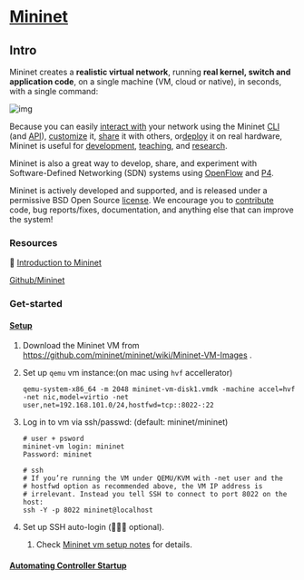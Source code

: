 # [Mininet](http://mininet.org)

## Intro

Mininet creates a **realistic virtual network**, running **real kernel, switch and application code**, on a single machine (VM, cloud or native), in seconds, with a single command:

![img](http://mininet.org/images/frontpage_diagram.png)

Because you can easily [interact with](http://mininet.org/sample-workflow/#interacting-with-a-network) your network using the Mininet [CLI](http://mininet.org/walkthrough/#interact-with-hosts-and-switches) (and [API](http://mininet.org/api/annotated.html)), [customize](http://mininet.org/sample-workflow/#customizing-a-network) it, [share](http://mininet.org/sample-workflow/#sharing-a-network) it with others, or[deploy](http://mininet.org/sample-workflow#running-on-hardware) it on real hardware, Mininet is useful for [development](http://mininet.org/sample-workflow), [teaching](http://mininet.org/teaching), and [research](http://reproducingnetworkresearch.wordpress.com/).

Mininet is also a great way to develop, share, and experiment with Software-Defined Networking (SDN) systems using [OpenFlow](https://opennetworking.org/software-defined-standards/specifications/) and [P4](http://p4.org/).

Mininet is actively developed and supported, and is released under a permissive BSD Open Source [license](https://github.com/mininet/mininet/blob/master/LICENSE). We encourage you to [contribute](http://mininet.org/contribute) code, bug reports/fixes, documentation, and anything else that can improve the system!



### Resources

📂 [Introduction to Mininet](https://github.com/mininet/mininet/wiki/Introduction-to-Mininet#creating)

[Github/Mininet](https://github.com/mininet/mininet)



### Get-started

#### [Setup](http://mininet.org/vm-setup-notes/)

1. Download the Mininet VM from https://github.com/mininet/mininet/wiki/Mininet-VM-Images .

2. Set up `qemu` vm instance:(on mac using `hvf` accellerator)

   ```shell
   qemu-system-x86_64 -m 2048 mininet-vm-disk1.vmdk -machine accel=hvf -net nic,model=virtio -net user,net=192.168.101.0/24,hostfwd=tcp::8022-:22
   ```

3. Log in to vm via ssh/passwd: (default: mininet/mininet)

   ```shell
   # user + psword
   mininet-vm login: mininet
   Password: mininet
   
   # ssh
   # If you’re running the VM under QEMU/KVM with -net user and the 
   # hostfwd option as recommended above, the VM IP address is 
   # irrelevant. Instead you tell SSH to connect to port 8022 on the host:
   ssh -Y -p 8022 mininet@localhost
   ```

4. Set up SSH auto-login (👩🏼‍🍳 optional). 

   1. Check [Mininet vm setup notes](http://mininet.org/vm-setup-notes/) for details. 



#### [Automating Controller Startup](http://mininet.org/blog/2013/06/03/automating-controller-startup/)